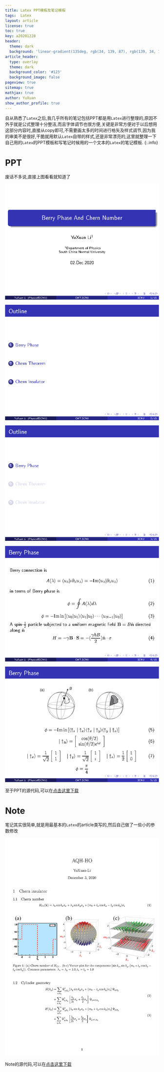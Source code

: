 ```yaml
---
title: Latex PPT模板及笔记模板
tags:  Latex
layout: article
license: true
toc: true
key: a20201228
header:
  theme: dark
  background: 'linear-gradient(135deg, rgb(34, 139, 87), rgb(139, 34, 139))'
article_header:
  type: overlay
  theme: dark
  background_color: '#123'
  background_image: false
pageview: true
sitemap: true
mathjax: true
author: YuXuan
show_author_profile: true
---
```

自从熟悉了`Latex`之后,我几乎所有的笔记包括PPT都是用`Latex`进行整理的,原因不外乎就是公式整理十分整洁,而且字体调节也很方便,关键是非常方便对于以后想用这部分内容时,直接从copy即可,不需要画太多的时间进行格矢及样式调节,因为我的审美不是很好,干脆就用默认`Latex`自带的样式,还是非常漂亮的,这里就整理一下自己用的`Latex`的PPT模板和写笔记时候用的一个文本的`Latex`的笔记模板.
{:.info}
<!--more-->
# PPT
废话不多说,直接上图看看就知道了

![png](/assets/images/20201220/Berry_Page1.png)

![png](/assets/images/20201220/Berry_Page2.png)

![png](/assets/images/20201220/Berry_Page3.png)

![png](/assets/images/20201220/Berry_Page4.png)

![png](/assets/images/20201220/Berry_Page5.png)

至于PPT的源代码,可以在[点击这里下载](/assets/pdf/BerryPhase.7z)

# Note
笔记其实很简单,就是用最基本的`Latex`的article类写的,然后自己做了一些小的参数修改

![png](/assets/images/20201220/AQH2.png)

Note的源代码,可以在[点击这里下载](/assets/pdf/Note-1.zip)
